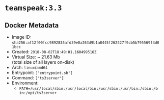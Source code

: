 # `teamspeak:3.3`

## Docker Metadata

- Image ID: `sha256:af12f00fcc9892835afd39e8a263d9b1a0445f262427f9cb5b795569f4d01bcc`
- Created: `2018-08-02T18:49:01.160499516Z`
- Virtual Size: ~ 21.63 Mb  
  (total size of all layers on-disk)
- Arch: `linux`/`amd64`
- Entrypoint: `["entrypoint.sh"]`
- Command: `["ts3server"]`
- Environment:
  - `PATH=/usr/local/sbin:/usr/local/bin:/usr/sbin:/usr/bin:/sbin:/bin:/opt/ts3server`
